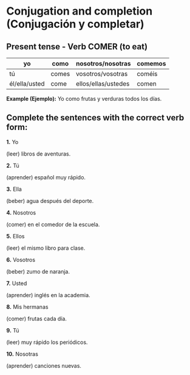 # Conjugation and completion (Conjugación y completar)

## Present tense - Verb COMER (to eat)

| yo            | como  | nosotros/nosotras   | comemos |
| ------------- | ----- | ------------------- | ------- |
| tú            | comes | vosotros/vosotras   | coméis  |
| él/ella/usted | come  | ellos/ellas/ustedes | comen   |

**Example (Ejemplo):** Yo como frutas y verduras todos los días.

## Complete the sentences with the correct verb form:

**1.** Yo <div class="answer-line-short"></div> (leer) libros de aventuras.

**2.** Tú <div class="answer-line-short"></div> (aprender) español muy rápido.

**3.** Ella <div class="answer-line-short"></div> (beber) agua después del deporte.

**4.** Nosotros <div class="answer-line-short"></div> (comer) en el comedor de la escuela.

**5.** Ellos <div class="answer-line-short"></div> (leer) el mismo libro para clase.

**6.** Vosotros <div class="answer-line-short"></div> (beber) zumo de naranja.

**7.** Usted <div class="answer-line-short"></div> (aprender) inglés en la academia.

**8.** Mis hermanas <div class="answer-line-short"></div> (comer) frutas cada día.

**9.** Tú <div class="answer-line-short"></div> (leer) muy rápido los periódicos.

**10.** Nosotras <div class="answer-line-short"></div> (aprender) canciones nuevas.